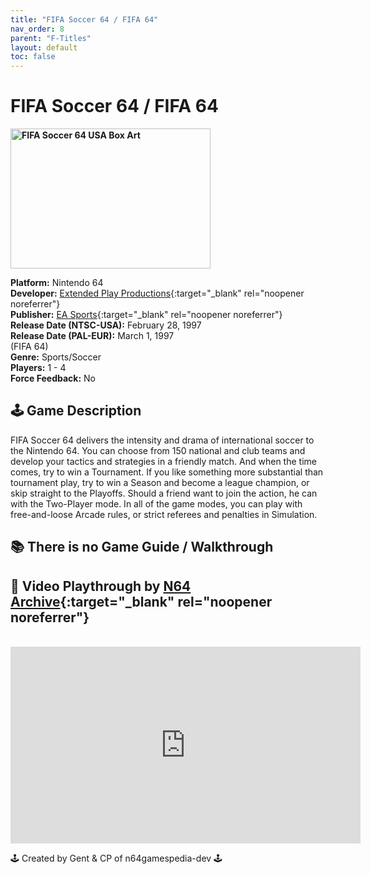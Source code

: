 ```yaml
---
title: "FIFA Soccer 64 / FIFA 64"
nav_order: 8
parent: "F-Titles"
layout: default
toc: false
---
```


# FIFA Soccer 64 / FIFA 64

<b>
<img src="https://images.launchbox-app.com/9db330d3-9ad5-407e-8595-a709d61f24a6.jpg" alt="FIFA Soccer 64 USA Box Art" width="320" height="224" />
</b>

**Platform:** Nintendo 64  
**Developer:** [Extended Play Productions](https://en.wikipedia.org/wiki/EA_Vancouver){:target="_blank" rel="noopener noreferrer"}  
**Publisher:** [EA Sports](https://en.wikipedia.org/wiki/EA_Sports){:target="_blank" rel="noopener noreferrer"}  
**Release Date (NTSC-USA):** February 28, 1997  
**Release Date (PAL-EUR):** March 1, 1997  
(FIFA 64)  
**Genre:** Sports/Soccer  
**Players:** 1 - 4  
**Force Feedback:** No  

## 🕹️ Game Description
FIFA Soccer 64 delivers the intensity and drama of international soccer to the Nintendo 64. You can choose from 150 national and club teams and develop your tactics and strategies in a friendly match. And when the time comes, try to win a Tournament. If you like something more substantial than tournament play, try to win a Season and become a league champion, or skip straight to the Playoffs. Should a friend want to join the action, he can with the Two-Player mode. In all of the game modes, you can play with free-and-loose Arcade rules, or strict referees and penalties in Simulation.

## 📚 There is no Game Guide / Walkthrough

## 🎥 Video Playthrough by [N64 Archive](https://www.youtube.com/channel/UC1fUDTXUTKjpk_j7leAhAyw){:target="_blank" rel="noopener noreferrer"}
<br />
<iframe width="560" height="315" src="https://www.youtube.com/embed/sV0d8Rjg00U" title="FIFA Soccer 64 Gameplay" frameborder="0" allowfullscreen></iframe>


🕹️ Created by Gent & CP of n64gamespedia-dev 🕹️  
<!-- Vault Format: n64gamespedia-dev -->  
<!-- Protocol Source: _vault-specs/format-protocol.md -->
